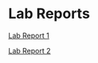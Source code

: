 # Lab Reports
[Lab Report 1](https://amtjitro.github.io/cse15l-lab-reports/lab-report-1-week-2.html)

[Lab Report 2](https://amtjitro.github.io/cse15l-lab-reports/lab-report-2-week-4.html)